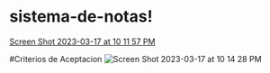 # sistema-de-notas!
[Screen Shot 2023-03-17 at 10 11 57 PM](https://user-images.githubusercontent.com/68207789/226081409-6da8970e-547c-479e-b0a4-1ee5b4257265.png)

#Criterios de Aceptacion
![Screen Shot 2023-03-17 at 10 14 28 PM](https://user-images.githubusercontent.com/68207789/226081569-d3d4cd05-a31a-4ba8-882c-35cdbd478267.png)
